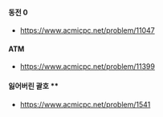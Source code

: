#### 동전 0

- https://www.acmicpc.net/problem/11047

#### ATM

- https://www.acmicpc.net/problem/11399

#### 잃어버린 괄호 \*\*

- https://www.acmicpc.net/problem/1541
